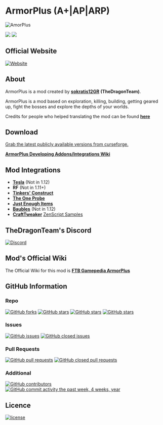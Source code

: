 # ArmorPlus (A+|AP|ARP)

![](https://sokratis12gr.com/uploads/headerimg.jpg "AmorPlus")

[![](http://cf.way2muchnoise.eu/full_armorplus_downloads.svg)](https://minecraft.curseforge.com/projects/armorplus)
[![](http://cf.way2muchnoise.eu/versions/armorplus.svg)](https://minecraft.curseforge.com/projects/armorplus)

## Official Website

[![Website](https://img.shields.io/website-online-offline-green-orange/https/sokratis12gr.com/mods/armorplus/index.php.svg?style=flat)](https://sokratis12gr.com/mods/armorplus/)

## About

ArmorPlus is a mod created by **[sokratis12GR](https://sokratis12gr.com)** **(TheDragonTeam)**. 

ArmorPlus is a mod based on exploration, killing, building, getting geared up, fight the bosses and explore the depths of your worlds.

Credits for people who helped translating the mod can be found **[here](https://github.com/TheDragonTeam/ArmorPlus/blob/1.12/src/main/resources/assets/armorplus/lang/credits.md)**

## Download

[Grab the latest publicly available versions from curseforge.](https://minecraft.curseforge.com/projects/armorplus/files)

**[ArmorPlus Developing Addons/Integrations Wiki](https://github.com/TheDragonTeam/ArmorPlus/wiki)**

## Mod Integrations

* **[Tesla](https://minecraft.curseforge.com/projects/tesla)** (Not in 1.12)
* **RF** (Not in 1.11+)
* **[Tinkers' Construct](https://minecraft.curseforge.com/projects/tinkers-construct)**
* **[The One Probe](https://minecraft.curseforge.com/projects/the-one-probe)**
* **[Just Enough Items](https://minecraft.curseforge.com/projects/just-enough-items-jei)**
* **[Baubles](https://minecraft.curseforge.com/projects/baubles)** (Not in 1.12)
* **[CraftTweaker](https://minecraft.curseforge.com/projects/crafttweaker)** [ZenScript Samples](https://gist.github.com/sokratis12GR/4a56e48af0d49b5d832fb22ebc8ce56b)

## TheDragonTeam's Discord

[![Discord](https://img.shields.io/discord/213305542712623105.svg?style=flat&colorB=7289DA)](https://discord.gg/ZVwmqyx)

## Mod's Official Wiki

The Official Wiki for this mod is
**[FTB Gamepedia ArmorPlus](https://ftb.gamepedia.com/ArmorPlus)**

## GitHub Information

### Repo
[![GitHub forks](https://img.shields.io/github/forks/thedragonteam/armorplus.svg?style=social&label=Fork)](https://github.com/TheDragonTeam/ArmorPlus)
[![GitHub stars](https://img.shields.io/github/stars/thedragonteam/armorplus.svg?style=social&label=Stars)](https://github.com/TheDragonTeam/ArmorPlus)
[![GitHub stars](https://img.shields.io/github/watchers/thedragonteam/armorplus.svg?style=social&label=Watch)](https://github.com/TheDragonTeam/ArmorPlus)
[![GitHub stars](https://img.shields.io/github/followers/sokratis12GR.svg?style=social&label=Follow)](https://github.com/sokratis12GR)
### Issues
[![GitHub issues](https://img.shields.io/github/issues/thedragonteam/armorplus.svg?colorB=green)]()
[![GitHub closed issues](https://img.shields.io/github/issues-closed/thedragonteam/armorplus.svg?colorB=ff5900)]()
### Pull Requests
[![GitHub pull requests](https://img.shields.io/github/issues-pr/thedragonteam/armorplus.svg?colorB=green)]()
[![GitHub closed pull requests](https://img.shields.io/github/issues-pr-closed/thedragonteam/armorplus.svg?colorB=ff5900)]()
### Additional
[![GitHub contributors](https://img.shields.io/github/contributors/thedragonteam/armorplus.svg)]()
[![GitHub commit activity the past week, 4 weeks, year](https://img.shields.io/github/commit-activity/y/thedragonteam/armorplus.svg)]()

## Licence

[![license](https://img.shields.io/github/license/TheDragonTeam/ArmorPlus.svg)](https://github.com/TheDragonTeam/ArmorPlus/blob/1.12/LICENSE)
